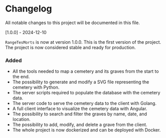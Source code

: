 # Changelog

All notable changes to this project will be documented in this file.

[1.0.0] - 2024-12-10

`RangeTesMorts` is now at version 1.0.0. This is the first version of the project. The project is now considered stable and ready for production.

### Added

- All the tools needed to map a cemetery and its graves from the start to the end.
- The possibility to generate and modify a SVG file representing the cemetery with Python.
- The server scripts required to populate the database with the cemetery data.
- The server code to serve the cemetery data to the client with Golang.
- A full client interface to visualize the cemetery data with Angular.
- The possibility to search and filter the graves by name, date, and location.
- The possibility to add, modify, and delete a grave from the client.
- The whole project is now dockerized and can be deployed with Docker.
